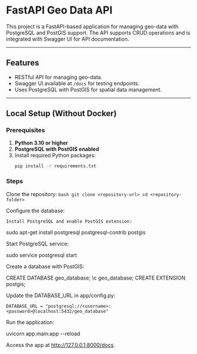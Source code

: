 # FastAPI Geo Data API

This project is a FastAPI-based application for managing geo-data with PostgreSQL and PostGIS support. The API supports CRUD operations and is integrated with Swagger UI for API documentation.

---

## Features
- RESTful API for managing geo-data.
- Swagger UI available at `/docs` for testing endpoints.
- Uses PostgreSQL with PostGIS for spatial data management.

---

## Local Setup (Without Docker)

### Prerequisites
1. **Python 3.10 or higher**
2. **PostgreSQL with PostGIS enabled**
3. Install required Python packages:
   ```bash
   pip install -r requirements.txt
### Steps

 Clone the repository: ```bash git clone <repository-url>
        cd <repository-folder> ```

Configure the database:

    Install PostgreSQL and enable PostGIS extension:

sudo apt-get install postgresql postgresql-contrib postgis

Start PostgreSQL service:

sudo service postgresql start

Create a database with PostGIS:

CREATE DATABASE geo_database;
\c geo_database;
CREATE EXTENSION postgis;

Update the DATABASE_URL in app/config.py:

    DATABASE_URL = "postgresql://<username>:<password>@localhost:5432/geo_database"

Run the application:

uvicorn app.main:app --reload

Access the app at http://127.0.0.1:8000/docs.